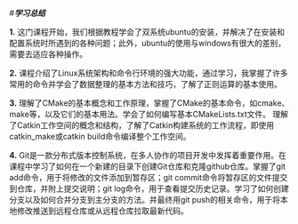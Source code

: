 #***学习总结***

**1.** 这门课程开始，我们根据教程学会了双系统ubuntu的安装，并解决了在安装和配置系统时所遇到的各种问题；此外，ubuntu的使用与windows有很大的差别，需要去适应各种操作。

**2.** 课程介绍了Linux系统架构和命令行环境的强大功能，通过学习，我掌握了许多常用的命令并学会了数据整理的基本方法和技巧，了解了正则运算的基本使用。

**3.** 理解了CMake的基本概念和工作原理，掌握了CMake的基本命令，如cmake、make等，以及它们的基本用法。学会了如何编写基本CMakeLists.txt文件。 理解了Catkin工作空间的概念和结构，了解了Catkin构建系统的工作流程，即使用catkin_make或catkin build命令编译整个工作空间。

**4.** Git是一款分布式版本控制系统，在多人协作的项目开发中发挥着重要作用。在课程中学习了如何在一个新建的目录下创建Git仓库和克隆github仓库。掌握了git add命令，用于将修改的文件添加到暂存区；git commit命令将暂存区的文件提交到仓库，并附上提交说明；git log命令，用于查看提交历史记录。学习了如何创建分支以及如何合并分支到主分支的方法。并最终用git push的相关命令，用于将本地修改推送到远程仓库或从远程仓库拉取最新代码。
 
